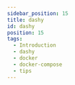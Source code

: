 ```yaml
---
sidebar_position: 15
title: dashy
id: dashy
position: 15
tags:
  - Introduction
  - dashy
  - docker
  - docker-compose
  - tips
---
```

